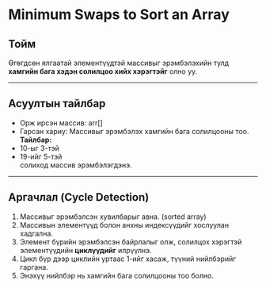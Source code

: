 # Minimum Swaps to Sort an Array

## Тойм

Өгөгдсөн ялгаатай элементүүдтэй массивыг эрэмбэлэхийн тулд **хамгийн бага хэдэн солилцоо хийх хэрэгтэйг** олно уу.

---

## Асуултын тайлбар

- Орж ирсэн массив: arr[]  
- Гарсан хариу: Массивыг эрэмбэлэх хамгийн бага солилцооны тоо.
**Тайлбар:**  
- 10-ыг 3-тэй  
- 19-ийг 5-тэй  
солиход массив эрэмбэлэгдэнэ.

---

## Аргачлал (Cycle Detection)

1. Массивыг эрэмбэлсэн хувилбарыг авна. (sorted array)  
2. Массивын элементүүд болон анхны индексүүдийг хослуулан хадгална.  
3. Элемент бүрийн эрэмбэлсэн байрлалыг олж, солилцох хэрэгтэй элементүүдийн **циклүүдийг** илрүүлнэ.  
4. Цикл бүр дээр циклийн уртаас 1-ийг хасаж, түүний нийлбэрийг гаргана.  
5. Энэхүү нийлбэр нь хамгийн бага солилцооны тоо болно.
